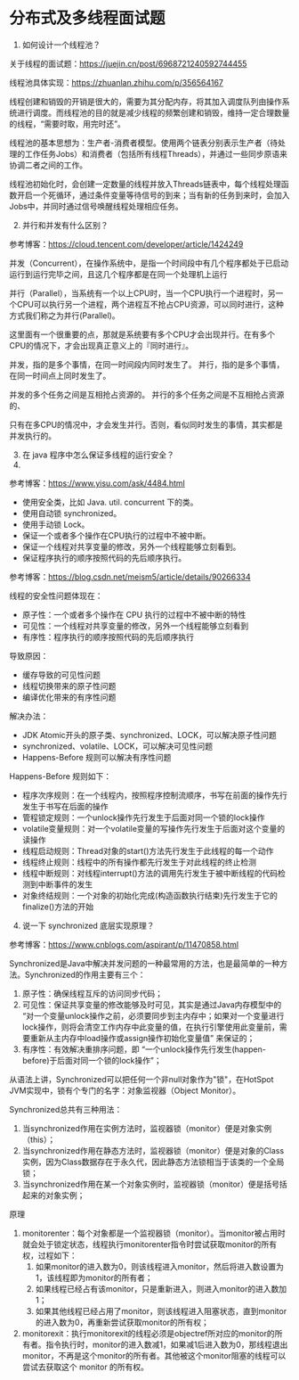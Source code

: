 # 分布式及多线程面试题

1. 如何设计一个线程池？

关于线程的面试题：https://juejin.cn/post/6968721240592744455

线程池具体实现：https://zhuanlan.zhihu.com/p/356564167

线程创建和销毁的开销是很大的，需要为其分配内存，将其加入调度队列由操作系统进行调度。而线程池的目的就是减少线程的频繁创建和销毁，维持一定合理数量的线程，“需要时取，用完时还”。

线程池的基本思想为：生产者-消费者模型。使用两个链表分别表示生产者（待处理的工作任务Jobs）和消费者（包括所有线程Threads），并通过一些同步原语来协调二者之间的工作。

线程池初始化时，会创建一定数量的线程并放入Threads链表中，每个线程处理函数开启一个死循环，通过条件变量等待信号的到来；当有新的任务到来时，会加入Jobs中，并同时通过信号唤醒线程处理相应任务。

2. 并行和并发有什么区别？

参考博客：https://cloud.tencent.com/developer/article/1424249

并发（Concurrent），在操作系统中，是指一个时间段中有几个程序都处于已启动运行到运行完毕之间，且这几个程序都是在同一个处理机上运行

并行（Parallel），当系统有一个以上CPU时，当一个CPU执行一个进程时，另一个CPU可以执行另一个进程，两个进程互不抢占CPU资源，可以同时进行，这种方式我们称之为并行(Parallel)。

这里面有一个很重要的点，那就是系统要有多个CPU才会出现并行。在有多个CPU的情况下，才会出现真正意义上的『同时进行』。

并发，指的是多个事情，在同一时间段内同时发生了。   并行，指的是多个事情，在同一时间点上同时发生了。

并发的多个任务之间是互相抢占资源的。   并行的多个任务之间是不互相抢占资源的、

只有在多CPU的情况中，才会发生并行。否则，看似同时发生的事情，其实都是并发执行的。


3. 在 java 程序中怎么保证多线程的运行安全？
4. 
参考博客：https://www.yisu.com/ask/4484.html
- 使用安全类，比如 Java. util. concurrent 下的类。
- 使用自动锁 synchronized。
- 使用手动锁 Lock。
- 保证一个或者多个操作在CPU执行的过程中不被中断。
- 保证一个线程对共享变量的修改，另外一个线程能够立刻看到。
- 保证程序执行的顺序按照代码的先后顺序执行。

参考博客：https://blog.csdn.net/meism5/article/details/90266334

线程的安全性问题体现在：
- 原子性：一个或者多个操作在 CPU 执行的过程中不被中断的特性
- 可见性：一个线程对共享变量的修改，另外一个线程能够立刻看到
- 有序性：程序执行的顺序按照代码的先后顺序执行

导致原因：
- 缓存导致的可见性问题
- 线程切换带来的原子性问题
- 编译优化带来的有序性问题

解决办法：
- JDK Atomic开头的原子类、synchronized、LOCK，可以解决原子性问题
- synchronized、volatile、LOCK，可以解决可见性问题
- Happens-Before 规则可以解决有序性问题

Happens-Before 规则如下：
- 程序次序规则：在一个线程内，按照程序控制流顺序，书写在前面的操作先行发生于书写在后面的操作
- 管程锁定规则：一个unlock操作先行发生于后面对同一个锁的lock操作
- volatile变量规则：对一个volatile变量的写操作先行发生于后面对这个变量的读操作
- 线程启动规则：Thread对象的start()方法先行发生于此线程的每一个动作
- 线程终止规则：线程中的所有操作都先行发生于对此线程的终止检测
- 线程中断规则：对线程interrupt()方法的调用先行发生于被中断线程的代码检测到中断事件的发生
- 对象终结规则：一个对象的初始化完成(构造函数执行结束)先行发生于它的finalize()方法的开始

4. 说一下 synchronized 底层实现原理？

参考博客：https://www.cnblogs.com/aspirant/p/11470858.html

Synchronized是Java中解决并发问题的一种最常用的方法，也是最简单的一种方法。Synchronized的作用主要有三个：

1. 原子性：确保线程互斥的访问同步代码；
2. 可见性：保证共享变量的修改能够及时可见，其实是通过Java内存模型中的 “对一个变量unlock操作之前，必须要同步到主内存中；如果对一个变量进行lock操作，则将会清空工作内存中此变量的值，在执行引擎使用此变量前，需要重新从主内存中load操作或assign操作初始化变量值” 来保证的；
3. 有序性：有效解决重排序问题，即 “一个unlock操作先行发生(happen-before)于后面对同一个锁的lock操作”；

从语法上讲，Synchronized可以把任何一个非null对象作为"锁"，在HotSpot JVM实现中，锁有个专门的名字：对象监视器（Object Monitor）。

Synchronized总共有三种用法：

1. 当synchronized作用在实例方法时，监视器锁（monitor）便是对象实例（this）；
2. 当synchronized作用在静态方法时，监视器锁（monitor）便是对象的Class实例，因为Class数据存在于永久代，因此静态方法锁相当于该类的一个全局锁；
3. 当synchronized作用在某一个对象实例时，监视器锁（monitor）便是括号括起来的对象实例；

原理

1. monitorenter：每个对象都是一个监视器锁（monitor）。当monitor被占用时就会处于锁定状态，线程执行monitorenter指令时尝试获取monitor的所有权，过程如下：
   1. 如果monitor的进入数为0，则该线程进入monitor，然后将进入数设置为1，该线程即为monitor的所有者；
   2. 如果线程已经占有该monitor，只是重新进入，则进入monitor的进入数加1；
   3. 如果其他线程已经占用了monitor，则该线程进入阻塞状态，直到monitor的进入数为0，再重新尝试获取monitor的所有权；
2. monitorexit：执行monitorexit的线程必须是objectref所对应的monitor的所有者。指令执行时，monitor的进入数减1，如果减1后进入数为0，那线程退出monitor，不再是这个monitor的所有者。其他被这个monitor阻塞的线程可以尝试去获取这个 monitor 的所有权。
